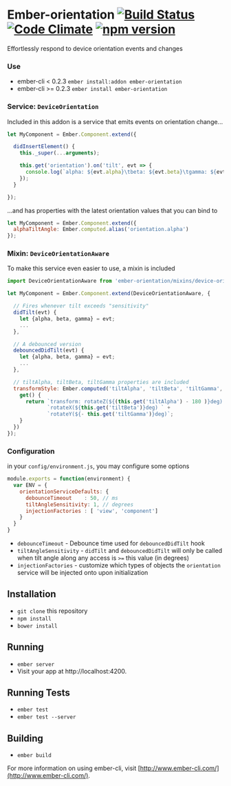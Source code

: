 # Ember-orientation [![Build Status](https://travis-ci.org/truenorth/ember-orientation.svg?branch=master)](https://travis-ci.org/truenorth/ember-resize) [![Code Climate](https://codeclimate.com/github/truenorth/ember-orientation/badges/gpa.svg)](https://codeclimate.com/github/truenorth/ember-orientation) [![npm version](https://badge.fury.io/js/ember-orientation.svg)](http://badge.fury.io/js/ember-orientation)

Effortlessly respond to device orientation events and changes 

### Use

* ember-cli < 0.2.3 `ember install:addon ember-orientation`
* ember-cli >= 0.2.3 `ember install ember-orientation`

### Service: `DeviceOrientation`

Included in this addon is a service that emits events on orientation change...

```js
let MyComponent = Ember.Component.extend({

  didInsertElement() {
    this._super(...arguments);

    this.get('orientation').on('tilt', evt => {
      console.log(`alpha: ${evt.alpha}\tbeta: ${evt.beta}\tgamma: ${evt.gamma}`);
    });
  }

});
```

...and has properties
with the latest orientation values that you can bind to

```js
let MyComponent = Ember.Component.extend({
  alphaTiltAngle: Ember.computed.alias('orientation.alpha')
});
```

### Mixin: `DeviceOrientationAware`

To make this service even easier to use, a mixin is included

```js
import DeviceOrientationAware from 'ember-orientation/mixins/device-orientation-aware';

let MyComponent = Ember.Component.extend(DeviceOrientationAware, {

  // Fires whenever tilt exceeds "sensitivity"
  didTilt(evt) {
    let {alpha, beta, gamma} = evt;
    ...
  },

  // A debounced version
  debouncedDidTilt(evt) {
    let {alpha, beta, gamma} = evt;
    ...
  },

  // tiltAlpha, tiltBeta, tiltGamma properties are included
  transformStyle: Ember.computed('tiltAlpha', 'tiltBeta', 'tiltGamma', {
    get() {
      return `transform: rotateZ(${(this.get('tiltAlpha') - 180 )}deg) ` +
             `rotateX(${this.get('tiltBeta')}deg) ` +
             `rotateY(${- this.get('tiltGamma')}deg)`;
    }
  })
});
```

### Configuration

in your `config/environment.js`, you may configure some options

```js
module.exports = function(environment) {
  var ENV = {
    orientationServiceDefaults: {
      debounceTimeout    : 50, // ms
      tiltAngleSensitivity: 1, // degrees
      injectionFactories : [ 'view', 'component']
    }
  }
}
```
* `debounceTimeout` - Debounce time used for `debouncedDidTilt` hook
* `tiltAngleSensitivity` - `didTilt` and `debouncedDidTilt` will only be called when tilt angle along any access is `>=` this value (in degrees)
* `injectionFactories` - customize which types of objects the `orientation` service will be injected onto upon initialization


## Installation

* `git clone` this repository
* `npm install`
* `bower install`

## Running

* `ember server`
* Visit your app at http://localhost:4200.

## Running Tests

* `ember test`
* `ember test --server`

## Building

* `ember build`

For more information on using ember-cli, visit [http://www.ember-cli.com/](http://www.ember-cli.com/).
